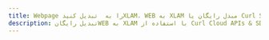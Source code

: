 ---title: Webpage را به  تبدیل کنیدXLAM، WEB به XLAM مبدل رایگان یا Curl SDKdescription: تبدیل رایگانWEB به XLAM با استفاده از Curl Cloud APIs & SDK همچنین اسناد PDF را در Cloud ایجاد، ویرایش و رندر کنید.---